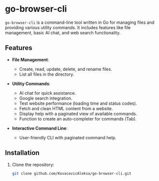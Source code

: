 # go-browser-cli

`go-browser-cli` is a command-line tool written in Go for managing files and providing various utility commands. It includes features like file management, basic AI chat, and web search functionality.

## Features

- **File Management**:
  - Create, read, update, delete, and rename files.
  - List all files in the directory.

- **Utility Commands**:
  - AI chat for quick assistance.
  - Google search integration.
  - Test website performance (loading time and status codes).
  - Fetch and clean HTML content from a website.
  - Display help with a paginated view of available commands.
  - Function to create an auto-completer for commands (Tab).

- **Interactive Command Line**:
  - User-friendly CLI with paginated command help.

## Installation

1. Clone the repository:
   ```bash
   git clone github.com/KovacevicAleksa/go-browser-cli.git
